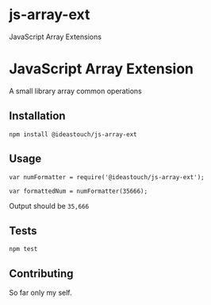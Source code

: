 # js-array-ext
JavaScript Array Extensions

JavaScript Array Extension
=========

A small library array common operations

## Installation

  `npm install @ideastouch/js-array-ext`

## Usage

    var numFormatter = require('@ideastouch/js-array-ext');

    var formattedNum = numFormatter(35666);
  
  
  Output should be `35,666`


## Tests

  `npm test`

## Contributing

So far only my self.
